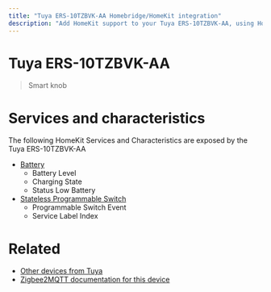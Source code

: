 ```yaml
---
title: "Tuya ERS-10TZBVK-AA Homebridge/HomeKit integration"
description: "Add HomeKit support to your Tuya ERS-10TZBVK-AA, using Homebridge, Zigbee2MQTT and homebridge-z2m."
---
```

<!---
This file has been GENERATED using src/docgen/docgen.ts
DO NOT EDIT THIS FILE MANUALLY!
-->
# Tuya ERS-10TZBVK-AA
> Smart knob


# Services and characteristics
The following HomeKit Services and Characteristics are exposed by
the Tuya ERS-10TZBVK-AA

* [Battery](../../battery.md)
  * Battery Level
  * Charging State
  * Status Low Battery
* [Stateless Programmable Switch](../../action.md)
  * Programmable Switch Event
  * Service Label Index


# Related
* [Other devices from Tuya](../index.md#tuya)
* [Zigbee2MQTT documentation for this device](https://www.zigbee2mqtt.io/devices/ERS-10TZBVK-AA.html)